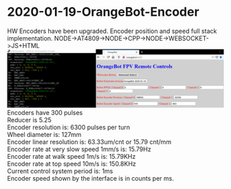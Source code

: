 # 2020-01-19-OrangeBot-Encoder
HW Encoders have been upgraded. Encoder position and speed full stack implementation. NODE->AT4809->NODE->CPP->NODE->WEBSOCKET->JS+HTML<br>
![Console+Browser](https://raw.githubusercontent.com/OrsoEric/2020-01-19-OrangeBot-Encoder/master/2020-01-19%20I4%20OrangeBot%20Encoder%20Stack%20Operational.png)
Encoders have 300 pulses<br>
Reducer is 5.25<br>
Encoder resolution is: 6300 pulses per turn<br>
Wheel diameter is: 127mm<br>
Encoder linear resolution is: 63.33um/cnt or 15.79 cnt/mm<br>
Encoder rate at very slow speed 1mm/s is: 15.79Hz<br>
Encoder rate at walk speed 1m/s is: 15.79KHz<br>
Encoder rate at top speed 10m/s is: 150.8KHz<br>
Current control system period is: 1ms<br>
Encoder speed shown by the interface is in counts per ms.<br>
